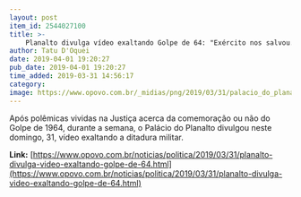 ```yaml
---
layout: post
item_id: 2544027100
title: >-
    Planalto divulga vídeo exaltando Golpe de 64: "Exército nos salvou. Não há como negar"
author: Tatu D'Oquei
date: 2019-04-01 19:20:27
pub_date: 2019-04-01 19:20:27
time_added: 2019-03-31 14:56:17
category: 
image: https://www.opovo.com.br/_midias/png/2019/03/31/palacio_do_planalto_divulga_video_exaltando_ditadura_golpe_militar_64_opovo-2235983.png
---
```


Após polêmicas vividas na Justiça acerca da comemoração ou não do Golpe de 1964, durante a semana, o Palácio do Planalto divulgou neste domingo, 31, vídeo exaltando a ditadura militar.

**Link:** [https://www.opovo.com.br/noticias/politica/2019/03/31/planalto-divulga-video-exaltando-golpe-de-64.html](https://www.opovo.com.br/noticias/politica/2019/03/31/planalto-divulga-video-exaltando-golpe-de-64.html)

